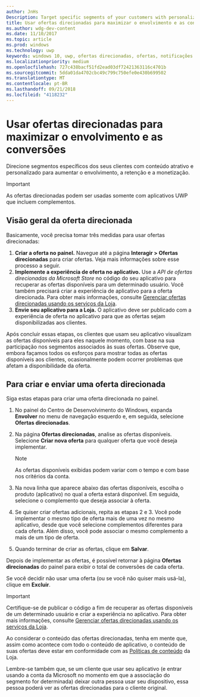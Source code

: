 ```yaml
---
author: JnHs
Description: Target specific segments of your customers with personalized content to increase engagement, retention, and monetization.
title: Usar ofertas direcionadas para maximizar o envolvimento e as conversões
ms.author: wdg-dev-content
ms.date: 11/10/2017
ms.topic: article
ms.prod: windows
ms.technology: uwp
keywords: windows 10, uwp, ofertas direcionadas, ofertas, notificações
ms.localizationpriority: medium
ms.openlocfilehash: 727c438bacf51fd2ead03df72421363116c4701b
ms.sourcegitcommit: 5dda01da4702cbc49c799c750efe0e430b699502
ms.translationtype: MT
ms.contentlocale: pt-BR
ms.lasthandoff: 09/21/2018
ms.locfileid: "4118232"
---
```

# <a name="use-targeted-offers-to-maximize-engagement-and-conversions"></a>Usar ofertas direcionadas para maximizar o envolvimento e as conversões

Direcione segmentos específicos dos seus clientes com conteúdo atrativo e personalizado para aumentar o envolvimento, a retenção e a monetização.

> [!IMPORTANT]
> As ofertas direcionadas podem ser usadas somente com aplicativos UWP que incluem complementos.

## <a name="targeted-offer-overview"></a>Visão geral da oferta direcionada

Basicamente, você precisa tomar três medidas para usar ofertas direcionadas:

1. **Criar a oferta no painel.** Navegue até a página **Interagir > Ofertas direcionadas** para criar ofertas. Veja mais informações sobre esse processo a seguir.
2. **Implemente a experiência de oferta no aplicativo.** Use a *API de ofertas direcionadas da Microsoft Store* no código do seu aplicativo para recuperar as ofertas disponíveis para um determinado usuário. Você também precisará criar a experiência de aplicativo para a oferta direcionada. Para obter mais informações, consulte [Gerenciar ofertas direcionadas usando os serviços da Loja](../monetize/manage-targeted-offers-using-windows-store-services.md).
3. **Envie seu aplicativo para a Loja.** O aplicativo deve ser publicado com a experiência de oferta no aplicativo para que as ofertas sejam disponibilizadas aos clientes.

Após concluir essas etapas, os clientes que usam seu aplicativo visualizam as ofertas disponíveis para eles naquele momento, com base na sua participação nos segmentos associados às suas ofertas. Observe que, embora façamos todos os esforços para mostrar todas as ofertas disponíveis aos clientes, ocasionalmente podem ocorrer problemas que afetam a disponibilidade da oferta.


## <a name="to-create-and-send-a-targeted-offer"></a>Para criar e enviar uma oferta direcionada

Siga estas etapas para criar uma oferta direcionada no painel.

1.  No painel do Centro de Desenvolvimento do Windows, expanda **Envolver** no menu de navegação esquerdo e, em seguida, selecione **Ofertas direcionadas**.
2.  Na página **Ofertas direcionadas**, analise as ofertas disponíveis. Selecione **Criar nova oferta** para qualquer oferta que você deseja implementar.

    > [!NOTE]
    > As ofertas disponíveis exibidas podem variar com o tempo e com base nos critérios da conta.

3.  Na nova linha que aparece abaixo das ofertas disponíveis, escolha o produto (aplicativo) no qual a oferta estará disponível. Em seguida, selecione o complemento que deseja associar à oferta.
4.  Se quiser criar ofertas adicionais, repita as etapas 2 e 3. Você pode implementar o mesmo tipo de oferta mais de uma vez no mesmo aplicativo, desde que você selecione complementos diferentes para cada oferta. Além disso, você pode associar o mesmo complemento a mais de um tipo de oferta.
5.  Quando terminar de criar as ofertas, clique em **Salvar**.

Depois de implementar as ofertas, é possível retornar à página **Ofertas direcionadas** do painel para exibir o total de conversões de cada oferta.

Se você decidir não usar uma oferta (ou se você não quiser mais usá-la), clique em **Excluir**.

> [!IMPORTANT]
> Certifique-se de publicar o código a fim de recuperar as ofertas disponíveis de um determinado usuário e criar a experiência no aplicativo. Para obter mais informações, consulte [Gerenciar ofertas direcionadas usando os serviços da Loja](../monetize/manage-targeted-offers-using-windows-store-services.md).
>
> Ao considerar o conteúdo das ofertas direcionadas, tenha em mente que, assim como acontece com todo o conteúdo de aplicativo, o conteúdo de suas ofertas deve estar em conformidade com as [Políticas de conteúdo](https://docs.microsoft.com/en-us/legal/windows/agreements/store-policies) da Loja.
>
> Lembre-se também que, se um cliente que usar seu aplicativo (e entrar usando a conta da Microsoft no momento em que a associação do segmento for determinada) deixar outra pessoa usar seu dispositivo, essa pessoa poderá ver as ofertas direcionadas para o cliente original.

